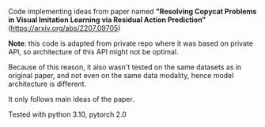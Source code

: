 Code implementing ideas from paper named 
**"Resolving Copycat Problems in Visual Imitation Learning via Residual Action Prediction"**
(https://arxiv.org/abs/2207.09705)

**Note**: this code is adapted from private repo where it was based on private API, so
architecture of this API might not be optimal.  

Because of this reason, it also wasn't tested on the same datasets as in original paper, 
and not even on the same data modality, hence model architecture is different.

It only follows main ideas of the paper.

Tested with python 3.10, pytorch 2.0